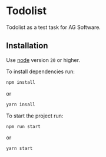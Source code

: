 # Todolist

Todolist as a test task for AG Software.

## Installation

Use [node](https://nodejs.org/en/download) version `20` or higher.

To install dependencies run:

```bash
npm install
```

or

```bash
yarn insall
```

To start the project run:

```bash
npm run start
```

or

```bash
yarn start
```
